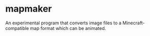 # mapmaker
An experimental program that converts image files to a Minecraft-compatible map format which can be animated.
